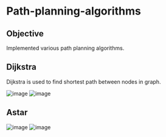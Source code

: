 # Path-planning-algorithms

## Objective
Implemented various path planning algorithms.

## Dijkstra
Dijkstra is used to find shortest path between nodes in graph.

<p float="left">
  
![image](https://github.com/mayanklonkar/Path-planning-algorithms/assets/108993449/a7c553e2-fc05-42c5-9d2d-7235537465e0)
![image](https://github.com/mayanklonkar/Path-planning-algorithms/assets/108993449/df3812d1-1fe9-47d0-ae61-753d59f23d89)



## Astar
![image](https://github.com/mayanklonkar/Path-planning-algorithms/assets/108993449/015ddb8e-e00c-4dc1-83e9-7e4a78cd8def)
![image](https://github.com/mayanklonkar/Path-planning-algorithms/assets/108993449/8d8a6be4-bfc8-4065-b754-55876a29805f)


